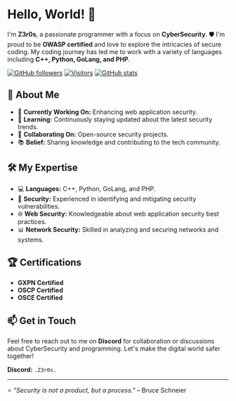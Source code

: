 # Hello, World! 👋

I'm **Z3r0s**, a passionate programmer with a focus on **CyberSecurity**. 🛡️ I'm proud to be **OWASP certified** and love to explore the intricacies of secure coding. My coding journey has led me to work with a variety of languages including **C++, Python, GoLang, and PHP**.

[![GitHub followers](https://img.shields.io/github/followers/Z3r0s?label=Follow&style=social)](https://github.com/Z3r0s?tab=followers)
[![Visitors](https://visitor-badge.laobi.icu/badge?page_id=Z3r0s.Z3r0s)](https://github.com/Z3r0s)
[![GitHub stats](https://github-readme-stats.vercel.app/api?username=Z3r0s&show_icons=true&theme=radical)](https://github.com/Z3r0s)

## 🚀 About Me

- 🔭 **Currently Working On:** Enhancing web application security.
- 🌱 **Learning:** Continuously staying updated about the latest security trends.
- 👯 **Collaborating On:** Open-source security projects.
- 📚 **Belief:** Sharing knowledge and contributing to the tech community.

## 🛠 My Expertise

- 💻 **Languages:** C++, Python, GoLang, and PHP.
- 🔐 **Security:** Experienced in identifying and mitigating security vulnerabilities.
- 🌐 **Web Security:** Knowledgeable about web application security best practices.
- 📊 **Network Security:** Skilled in analyzing and securing networks and systems.

## 🏆 Certifications

- **GXPN Certified**
- **OSCP Certified**
- **OSCE Certified**

## 📫 Get in Touch

Feel free to reach out to me on **Discord** for collaboration or discussions about CyberSecurity and programming. Let's make the digital world safer together!

**Discord:** `.Z3r0s.`

---

⭐️ *"Security is not a product, but a process."* – Bruce Schneier
